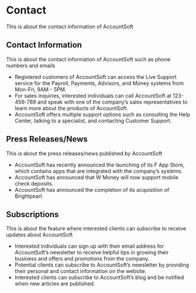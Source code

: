 # Contact

This is about the contact information of AccountSoft

## Contact Information

This is about the contact information of AccountSoft such as phone numbers and emails

- Registered customers of AccountSoft can access the Live Support service for the Payroll, Payments, Advisors, and Money systems from Mon-Fri, 9AM - 5PM.
- For sales inquiries, interested individuals can call AccountSoft at 123-456-789 and speak with one of the company’s sales representatives to learn more about the products of AccountSoft.
- AccountSoft offers multiple support options such as consulting the Help Center, talking to a specialist, and contacting Customer Support.

## Press Releases/News

This is about the press releases/news published by AccountSoft

- AccountSoft has recently announced the launching of its F App Store, which contains apps that are integrated with the company’s systems.
- AccountSoft has announced that W Money will now support mobile check deposits.
- AccountSoft has announced the completion of its acquisition of Brightpearl.

## Subscriptions

This is about the feature where interested clients can subscribe to receive updates about AccountSoft

- Interested individuals can sign up with their email address for AccountSoft’s newsletter to receive helpful tips in growing their business and offers and promotions from the company.
- Potential clients can subscribe to AccountSoft’s newsletter by providing their personal and contact information on the website.
- Interested clients can subscribe to AccountSoft’s blog and be notified when new articles are published.